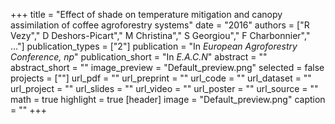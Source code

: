 +++
title = "Effect of shade on temperature mitigation and canopy assimilation of coffee agroforestry systems"
date = "2016"
authors = ["R Vezy"," D Deshors-Picart"," M Christina"," S Georgiou"," F Charbonnier"," ..."]
publication_types = ["2"]
publication = "In *European Agroforestry Conference, np*"
publication_short = "In *E.A.C.N*"
abstract = ""
abstract_short = ""
image_preview = "Default_preview.png"
selected =  false
projects = [""]
url_pdf = ""
url_preprint = ""
url_code = ""
url_dataset =  ""
url_project =  ""
url_slides =  ""
url_video =  ""
url_poster =  ""
url_source =  ""
math = true
highlight = true
[header]
image = "Default_preview.png"
caption =  ""
+++
